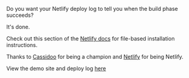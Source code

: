 Do you want your Netlify deploy log to tell you when the build phase succeeds?

It's done.

Check out this section of the [Netlify docs](https://docs.netlify.com/configure-builds/build-plugins/#file-based-installation) for file-based installation instructions.

Thanks to [Cassidoo](https://twitter.com/Netlify/status/1265644146691387394) for being a champion and [Netlify](https://docs.netlify.com/configure-builds/build-plugins) for being Netlify.

View the demo site and deploy log [here](https://its-done.netlify.app/)
